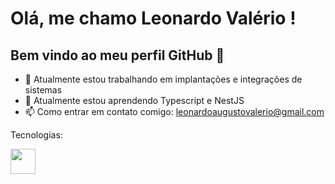# Olá, me chamo Leonardo Valério ! 
## Bem vindo ao meu perfil GitHub 👋

- 🔭 Atualmente estou trabalhando em implantações e integrações de sistemas
- 🌱 Atualmente estou aprendendo Typescript e NestJS
- 📫 Como entrar em contato comigo: leonardoaugustovalerio@gmail.com

Tecnologias:

<img loading="lazy" src="https://cdn.jsdelivr.net/gh/devicons/devicon@latest/icons/typescript/typescript-original.svg"  width="40" height="40"/>
